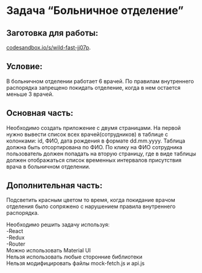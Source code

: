 # Задача “Больничное отделение”

## Заготовка для работы:

[codesandbox.io/s/wild-fast-jj07p](https://codesandbox.io/s/wild-fast-jj07p).

## Условие:

В больничном отделении работает 6 врачей. По правилам внутреннего распорядка запрещено покидать
отделение, когда в нем остается меньше 3 врачей.

## Основная часть:

Необходимо создать приложение с двумя страницами. На первой нужно вывести список всех
врачей(сотрудников) в таблице с колонками: id, ФИО, дата рождения в формате dd.mm.yyyy. Таблица
должна быть отсортирована по ФИО. По клику на ФИО сотрудника пользователь должен попадать на
вторую страницу, где в виде таблицы должен отображаться список временных интервалов присутствия
врача в больничном отделении.

## Дополнительная часть:

Подсветить красным цветом то время, когда покидание врачом отделения было сопряжено с
нарушением правила внутреннего распорядка.

Необходимо решить задачу используя:\
-React\
-Redux\
-Router\
Можно использовать Material UI\
Нельзя использовать любые сторонние библиотеки\
Нельзя модифицировать файлы mock-fetch.js и api.js